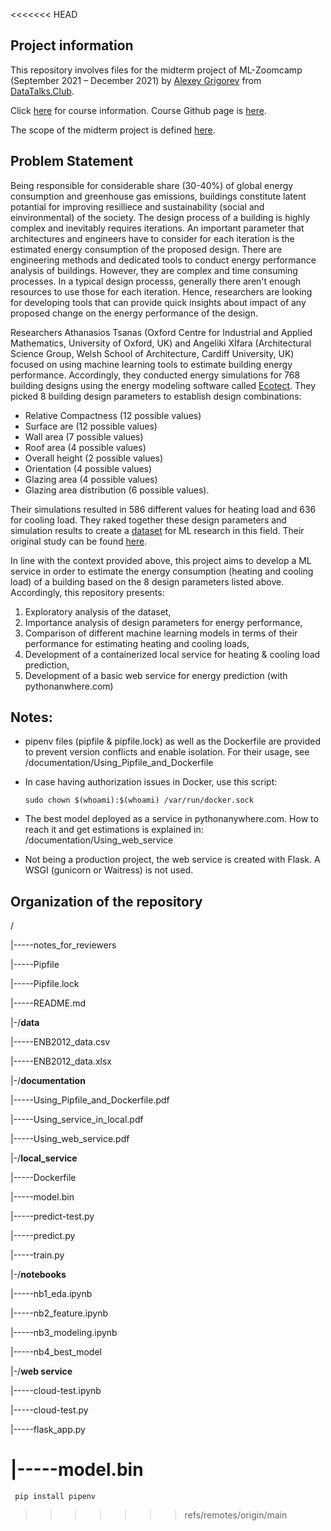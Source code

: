 <<<<<<< HEAD
## Project information

This repository involves files for the midterm project of ML-Zoomcamp (September 2021 – December 2021) by [Alexey Grigorev](https://github.com/alexeygrigorev) from [DataTalks.Club](https://datatalks.club/).

Click [here](https://datatalks.club/courses/2021-winter-ml-zoomcamp.html) for course information. Course Github page is [here](https://github.com/alexeygrigorev/mlbookcamp-code/tree/master/course-zoomcamp).

The scope of the midterm project is defined [here](https://github.com/alexeygrigorev/mlbookcamp-code/tree/master/course-zoomcamp/07-midterm-project).


## Problem Statement

Being responsible for considerable share (30-40%) of global energy consumption and greenhouse gas emissions, buildings constitute latent potantial for improving resilliece and sustainability (social and einvironmental) of the society. The design process of a building is highly complex and inevitably requires iterations. An important parameter that architectures and engineers have to consider for each iteration is the estimated energy consumption of the proposed design. There are engineering methods and dedicated tools to conduct energy performance analysis of buildings. However, they are complex and time consuming processes. In a typical design processs, generally there aren't enough resources to use those for each iteration. Hence, researchers are looking for developing tools that can provide quick insights about impact of any proposed change on the energy performance of the design.

Researchers Athanasios Tsanas (Oxford Centre for Industrial and Applied Mathematics, University of Oxford, UK) and Angeliki Xİfara (Architectural Science Group, Welsh School of Architecture, Cardiff University, UK) focused on using machine learning tools to estimate building energy performance. Accordingly, they conducted energy simulations for 768 building designs using the energy modeling software called [Ecotect](https://openei.org/wiki/Ecotect). They picked 8 building design parameters to establish design combinations:
* Relative Compactness (12 possible values)
* Surface are (12 possible values)
* Wall area (7 possible values)
* Roof area (4 possible values)
* Overall height (2 possible values)
* Orientation (4 possible values)
* Glazing area (4 possible values)
* Glazing area distribution (6 possible values).

Their simulations resulted in 586 different values for heating load and 636 for cooling load. They raked together these design parameters and simulation results to create a [dataset](https://archive.ics.uci.edu/ml/datasets/energy+efficiency) for ML research in this field. Their original study can be found [here](https://www.sciencedirect.com/science/article/abs/pii/S037877881200151X?via%3Dihub). 

In line with the context provided above, this project aims to develop a ML service in order to estimate the energy consumption (heating and cooling load) of a building based on the 8 design parameters listed above. Accordingly, this repository presents:

1. Exploratory analysis of the dataset,
2. Importance analysis of design parameters for energy performance,
3. Comparison of different machine learning models in terms of their performance for estimating heating and cooling loads,
4. Development of a containerized local service for heating & cooling load prediction,
5. Development of a basic web service for energy prediction (with pythonanwhere.com)


## Notes:

- pipenv files (pipfile & pipfile.lock) as well as the Dockerfile are provided to prevent version conflicts and enable isolation. For their usage, see /documentation/Using_Pipfile_and_Dockerfile

- In case having authorization issues in Docker, use this script:

    ```sudo chown $(whoami):$(whoami) /var/run/docker.sock```

- The best model deployed as a service in pythonanywhere.com. How to reach it and get estimations is explained in: /documentation/Using_web_service

- Not being a production project, the web service is created with Flask. A WSGI (gunicorn or Waitress) is not used. 




## Organization of the repository
/

|-----notes_for_reviewers

|-----Pipfile

|-----Pipfile.lock

|-----README.md

|-/**data**

|-----ENB2012_data.csv

|-----ENB2012_data.xlsx

|-/**documentation**

|-----Using_Pipfile_and_Dockerfile.pdf

|-----Using_service_in_local.pdf

|-----Using_web_service.pdf 

|-/**local_service**

|-----Dockerfile

|-----model.bin

|-----predict-test.py

|-----predict.py

|-----train.py

|-/**notebooks**

|-----nb1_eda.ipynb

|-----nb2_feature.ipynb

|-----nb3_modeling.ipynb

|-----nb4_best_model

|-/**web service**

|-----cloud-test.ipynb

|-----cloud-test.py

|-----flask_app.py

|-----model.bin
=======

``` pip install pipenv```
>>>>>>> refs/remotes/origin/main
